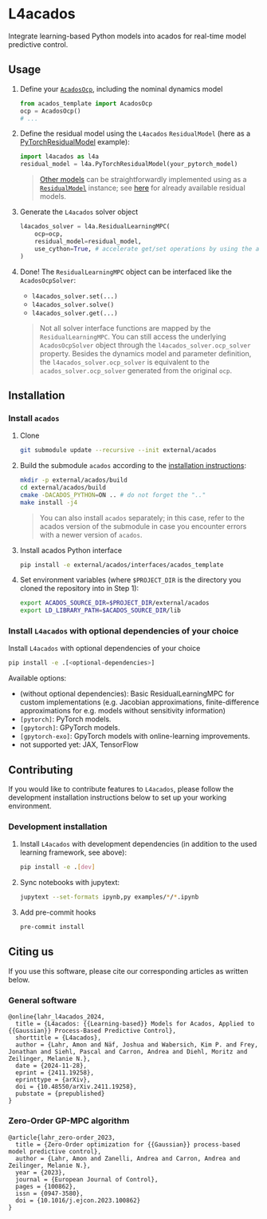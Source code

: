 # L4acados

Integrate learning-based Python models into acados for real-time model predictive control.

## Usage

1. Define your [`AcadosOcp`](https://docs.acados.org/python_interface/index.html#acados_template.acados_ocp.AcadosOcp), including the nominal dynamics model
    ```python
    from acados_template import AcadosOcp
    ocp = AcadosOcp()
    # ...
    ```

2. Define the residual model using the `L4acados` `ResidualModel` (here as a [PyTorchResidualModel](https://github.com/IntelligentControlSystems/l4acados/blob/main/src/l4acados/models/pytorch_models/pytorch_residual_model.py) example):
    ```python
    import l4acados as l4a
    residual_model = l4a.PyTorchResidualModel(your_pytorch_model)
    ```

    > [Other models](https://github.com/IntelligentControlSystems/l4acados/tree/main/src/l4acados/models) can be straightforwardly implemented using as a [`ResidualModel`](https://github.com/IntelligentControlSystems/l4acados/blob/main/src/l4acados/models/residual_model.py) instance; see [here](https://github.com/IntelligentControlSystems/l4acados?tab=readme-ov-file#install-l4acados-with-optional-dependencies-of-your-choice) for already available residual models.

3. Generate the `L4acados` solver object
    ```python
    l4acados_solver = l4a.ResidualLearningMPC(
        ocp=ocp,
        residual_model=residual_model,
        use_cython=True, # accelerate get/set operations by using the acados Cython interface
    )
    ```

4. Done! The `ResidualLearningMPC` object can be interfaced like the `AcadosOcpSolver`:
    - `l4acados_solver.set(...)`
    - `l4acados_solver.solve()`
    - `l4acados_solver.get(...)`
    > Not all solver interface functions are mapped by the `ResidualLearningMPC`. You can still access the underlying `AcadosOcpSolver` object through the `l4acados_solver.ocp_solver` property. Besides the dynamics model and parameter definition, the `l4acados_solver.ocp_solver` is equivalent to the `acados_solver.ocp_solver` generated from the original `ocp`.


## Installation

### Install `acados`

1. Clone
    ```bash
    git submodule update --recursive --init external/acados
    ```
1. Build the submodule `acados` according to the [installation instructions](https://docs.acados.org/installation/index.html):
    ```bash
    mkdir -p external/acados/build
    cd external/acados/build
    cmake -DACADOS_PYTHON=ON .. # do not forget the ".."
    make install -j4
    ```

    > You can also install `acados` separately; in this case, refer to the acados version of the submodule in case you encounter errors with a newer version of `acados`.

2. Install acados Python interface
    ```bash
    pip install -e external/acados/interfaces/acados_template
    ```

3. Set environment variables (where `$PROJECT_DIR` is the directory you cloned the repository into in Step 1):
    ```bash
    export ACADOS_SOURCE_DIR=$PROJECT_DIR/external/acados
    export LD_LIBRARY_PATH=$ACADOS_SOURCE_DIR/lib
    ```

### Install `L4acados` with optional dependencies of your choice

Install `L4acados` with optional dependencies of your choice

```bash
pip install -e .[<optional-dependencies>]
```

Available options:
- (without optional dependencies): Basic ResidualLearningMPC for custom implementations (e.g. Jacobian approximations, finite-difference approximations for e.g. models without sensitivity information)
- `[pytorch]`: PyTorch models.
- `[gpytorch]`: GPyTorch models.
- `[gpytorch-exo]`: GpyTorch models with online-learning improvements.
- not supported yet: JAX, TensorFlow


## Contributing

If you would like to contribute features to `L4acados`, please follow the development installation instructions below to set up your working environment.

### Development installation

1. Install `L4acados` with development dependencies (in addition to the used learning framework, see above):

    ```bash
    pip install -e .[dev]
    ```

2. Sync notebooks with jupytext:
    ```bash
    jupytext --set-formats ipynb,py examples/*/*.ipynb
    ```

3. Add pre-commit hooks
    ```bash
    pre-commit install
    ```

## Citing us

If you use this software, please cite our corresponding articles as written below.

### General software

```
@online{lahr_l4acados_2024,
  title = {L4acados: {{Learning-based}} Models for Acados, Applied to {{Gaussian}} Process-Based Predictive Control},
  shorttitle = {L4acados},
  author = {Lahr, Amon and Näf, Joshua and Wabersich, Kim P. and Frey, Jonathan and Siehl, Pascal and Carron, Andrea and Diehl, Moritz and Zeilinger, Melanie N.},
  date = {2024-11-28},
  eprint = {2411.19258},
  eprinttype = {arXiv},
  doi = {10.48550/arXiv.2411.19258},
  pubstate = {prepublished}
}
```

### Zero-Order GP-MPC algorithm

```
@article{lahr_zero-order_2023,
  title = {Zero-Order optimization for {{Gaussian}} process-based model predictive control},
  author = {Lahr, Amon and Zanelli, Andrea and Carron, Andrea and Zeilinger, Melanie N.},
  year = {2023},
  journal = {European Journal of Control},
  pages = {100862},
  issn = {0947-3580},
  doi = {10.1016/j.ejcon.2023.100862}
}
```
